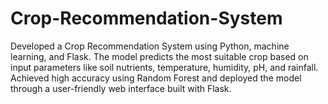 # Crop-Recommendation-System

Developed a Crop Recommendation System using Python, machine learning, and Flask. The model predicts the most suitable crop based on input parameters like soil nutrients, temperature, humidity, pH, and rainfall. 
Achieved high accuracy using Random Forest and deployed the model through a user-friendly web interface built with Flask.
